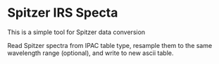 # Spitzer IRS Specta

This is a simple tool for Spitzer data conversion

Read Spitzer spectra from IPAC table type, resample them to the same wavelength range (optional), and write to new ascii table.
